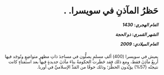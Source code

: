 <h1 dir="rtl">حَظرُ المآذنِ في سويسرا. .</h1>

<h5 dir="rtl">العام الهجري:  1430

الشهر القمري: ذو الحجة

العام الميلادي: 2009</h5>

<p dir="rtl">يعيش في سويسرا (400) ألفِ مسلمٍ يصلُّون في مساجدَ ذاتِ مظهرٍ متواضِعٍ وتُوجَد فيها أربعُ مآذِنَ فقط، ومع ذلك فقد حَظَرت الحكومةُ بناءَ مآذنَ جديدةٍ فيها بعد استفتاءٍ كانت نتيجتُه (57%) يؤيِّدون الحظْرَ؛ وذلك خوفًا من المَدِّ الإسلاميِّ في أوربا.</p></br>
